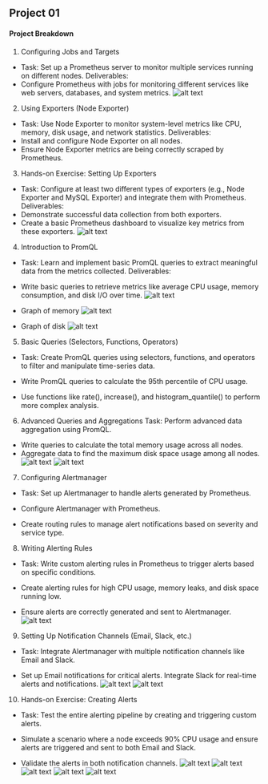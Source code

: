 ## Project 01

#### Project Breakdown
1. Configuring Jobs and Targets
- Task: Set up a Prometheus server to monitor multiple services running on different nodes.
Deliverables:
- Configure Prometheus with jobs for monitoring different services like web servers, databases, and system metrics.
![alt text](1.png)

2. Using Exporters (Node Exporter)
- Task: Use Node Exporter to monitor system-level metrics like CPU, memory, disk usage, and network statistics.
Deliverables:
- Install and configure Node Exporter on all nodes.
- Ensure Node Exporter metrics are being correctly scraped by Prometheus.


3. Hands-on Exercise: Setting Up Exporters
- Task: Configure at least two different types of exporters (e.g., Node Exporter and MySQL Exporter) and integrate them with Prometheus.
Deliverables:
- Demonstrate successful data collection from both exporters.
- Create a basic Prometheus dashboard to visualize key metrics from these exporters.
![alt text](2.png)

4. Introduction to PromQL
- Task: Learn and implement basic PromQL queries to extract meaningful data from the metrics collected.
Deliverables:
- Write basic queries to retrieve metrics like average CPU usage, memory consumption, and disk I/O over time.
![alt text](3.png)

- Graph of memory
![alt text](4.png)

- Graph of disk 
![alt text](5.png)

5.  Basic Queries (Selectors, Functions, Operators)
- Task: Create PromQL queries using selectors, functions, and operators to filter and manipulate time-series data.

- Write PromQL queries to calculate the 95th percentile of CPU usage.
- Use functions like rate(), increase(), and histogram_quantile() to perform more complex analysis.

6. Advanced Queries and Aggregations
Task: Perform advanced data aggregation using PromQL.

- Write queries to calculate the total memory usage across all nodes.
- Aggregate data to find the maximum disk space usage among all nodes.
![alt text](6.png)
![alt text](7.png)

7. Configuring Alertmanager
- Task: Set up Alertmanager to handle alerts generated by Prometheus.

- Configure Alertmanager with Prometheus.
- Create routing rules to manage alert notifications based on severity and service type.

8. Writing Alerting Rules
- Task: Write custom alerting rules in Prometheus to trigger alerts based on specific conditions.

- Create alerting rules for high CPU usage, memory leaks, and disk space running low.
- Ensure alerts are correctly generated and sent to Alertmanager.
![alt text](9.png)

9. Setting Up Notification Channels (Email, Slack, etc.)
- Task: Integrate Alertmanager with multiple notification channels like Email and Slack.

- Set up Email notifications for critical alerts.
Integrate Slack for real-time alerts and notifications.
![alt text](8.png)
![alt text](10.png)

10. Hands-on Exercise: Creating Alerts
- Task: Test the entire alerting pipeline by creating and triggering custom alerts.

- Simulate a scenario where a node exceeds 90% CPU usage and ensure alerts are triggered and sent to both Email and Slack.
- Validate the alerts in both notification channels.
![alt text](11.png)
![alt text](12.png)
![alt text](13.png)
![alt text](14.png)
![alt text](15.png)

